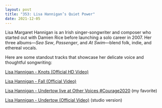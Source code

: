 ```yaml
---
layout: post
title: "353: Lisa Hannigan’s Quiet Power"
date: 2021-12-05
---
```


Lisa Margaret Hannigan is an Irish singer-songwriter and composer who started out with Damien Rice before launching a solo career in 2007. Her three albums—*Sea Sew*, *Passenger*, and *At Swim*—blend folk, indie, and ethereal vocals.

Here are some standout tracks that showcase her delicate voice and thoughtful songwriting:  

[Lisa Hannigan - Knots (Official HD Video)](https://youtu.be/nYdPtcx-4mo)  

[Lisa Hannigan - Fall (Official Video)](https://youtu.be/bYubEn15eH4)  

[Lisa Hannigan - Undertow live at Other Voices #Courage2020](https://youtu.be/UwaBoX97PbQ) (my favorite)  

[Lisa Hannigan - Undertow (Official Video)](https://youtu.be/lSnaQAv77JE) (studio version)  